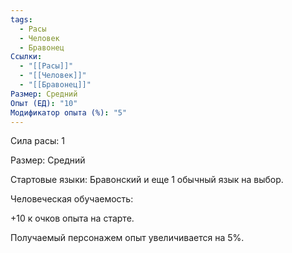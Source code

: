 ```yaml
---
tags:
  - Расы
  - Человек
  - Бравонец
Ссылки:
  - "[[Расы]]"
  - "[[Человек]]"
  - "[[Бравонец]]"
Размер: Средний
Опыт (ЕД): "10"
Модификатор опыта (%): "5"
---
```

Сила расы: 1

Размер: Средний

Стартовые языки: Бравонский и еще 1 обычный язык на выбор.

Человеческая обучаемость:

+10 к очков опыта на старте.

Получаемый персонажем опыт увеличивается на 5%.



